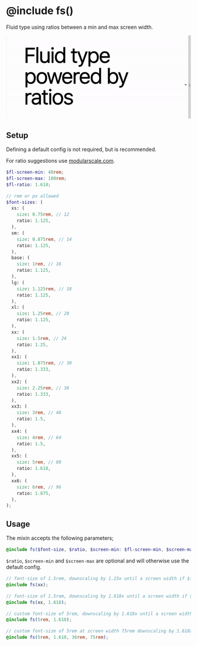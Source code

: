# @include fs()

Fluid type using ratios between a min and max screen width.

![Demo](demo/fs.gif)

## Setup

Defining a default config is not required, but is recommended. 

For ratio suggestions use [modularscale.com](https://www.modularscale.com/).

```scss
$fl-screen-min: 48rem;
$fl-screen-max: 100rem;
$fl-ratio: 1.618;
```

```scss
// rem or px allowed
$font-sizes: (
  xs: (
    size: 0.75rem, // 12
    ratio: 1.125,
  ),
  sm: (
    size: 0.875rem, // 14
    ratio: 1.125,
  ),
  base: (
    size: 1rem, // 16
    ratio: 1.125,
  ),
  lg: (
    size: 1.125rem, // 18
    ratio: 1.125,
  ),
  xl: (
    size: 1.25rem, // 20
    ratio: 1.125,
  ),
  xx: (
    size: 1.5rem, // 24
    ratio: 1.25,
  ),
  xx1: (
    size: 1.875rem, // 30
    ratio: 1.333,
  ),
  xx2: (
    size: 2.25rem, // 36
    ratio: 1.333,
  ),
  xx3: (
    size: 3rem, // 48
    ratio: 1.5,
  ),
  xx4: (
    size: 4rem, // 64
    ratio: 1.5,
  ),
  xx5: (
    size: 5rem, // 80
    ratio: 1.618,
  ),
  xx6: (
    size: 6rem, // 96
    ratio: 1.875,
  ),
);
```

## Usage

The mixin accepts the following parameters;

```scss
@include fs($font-size, $ratio, $screen-min: $fl-screen-min, $screen-max: $fl-screen-max);
```

`$ratio`, `$screen-min` and `$screen-max` are optional and will otherwise use the default config.

```scss
// font-size of 1.5rem, downscaling by 1.25x until a screen width if $fl-screen-min
@include fs(xx);
```

```scss
// font-size of 1.5rem, downscaling by 1.618x until a screen width if $fl-screen-min
@include fs(xx, 1.618);
```

```scss
// custom font-size of 5rem, downscaling by 1.618x until a screen width if $fl-screen-min
@include fs(5rem, 1.618);
```

```scss
// custom font-size of 5rem at screen width 75rem downscaling by 1.618x until a screen width of 36rem
@include fs(5rem, 1.618, 36rem, 75rem);
```
